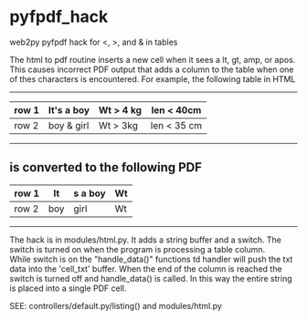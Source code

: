 pyfpdf_hack
===========

web2py pyfpdf hack for &lt;, >, and &amp; in tables


The html to pdf routine inserts a new cell when it sees a lt, gt, amp, or apos.  
This causes incorrect PDF output that adds a column to the table when one of thes characters is encountered. 
For example, the following table in HTML 

--------------------------------------------------------------------
| row 1       | It's a boy     |  Wt > 4 kg     | len < 40cm       |
|-------------|----------------|----------------|------------------|
| row 2       | boy & girl     |  Wt > 3kg      | len < 35 cm      |
--------------------------------------------------------------------

is converted to the following PDF
--------------------------------------------------------------------
| row 1       | It             | s a boy        | Wt               |
|-------------|----------------|----------------|------------------|
| row 2       | boy            | girl           | Wt               |
--------------------------------------------------------------------

The hack is in modules/html.py.  It adds a string buffer and a switch.  The switch is turned on when the program is 
processing a table column.  
While switch is on the "handle\_data()" functions td handler will push the txt data into the 'cell\_txt' buffer. 
When the end of the </TD> column is reached the switch is turned off and handle_data() is called. 
In this way the entire string is placed into a single PDF cell.

SEE: controllers/default.py/listing() and modules/html.py
